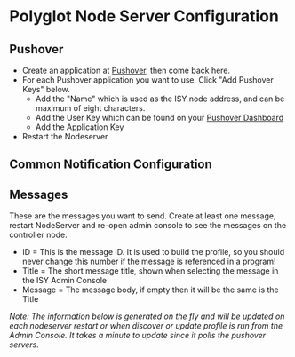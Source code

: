 
# Polyglot Node Server Configuration

## Pushover

- Create an application at [Pushover](https://pushover.net/apps), then come back here.
- For each Pushover application you want to use, Click "Add Pushover Keys" below.
  - Add the "Name" which is used as the ISY node address, and can be maximum of eight characters.
  - Add the User Key which can be found on your [Pushover Dashboard](https://pushover.net/dashboard)
  - Add the Application Key
- Restart the Nodeserver

## Common Notification Configuration

## Messages

These are the messages you want to send.  Create at least one message, restart NodeServer and re-open admin console to see the messages on the controller node.

- ID = This is the message ID.  It is used to build the profile, so you should never change this number if the message is referenced in a program!
- Title = The short message title, shown when selecting the message in the ISY Admin Console
- Message = The message body, if empty then it will be the same is the Title

<i>Note: The information below is generated on the fly and will be updated on each nodeserver restart or when discover or update profile is run from the Admin Console.  It takes a minute to update since it polls the pushover servers.</i>
